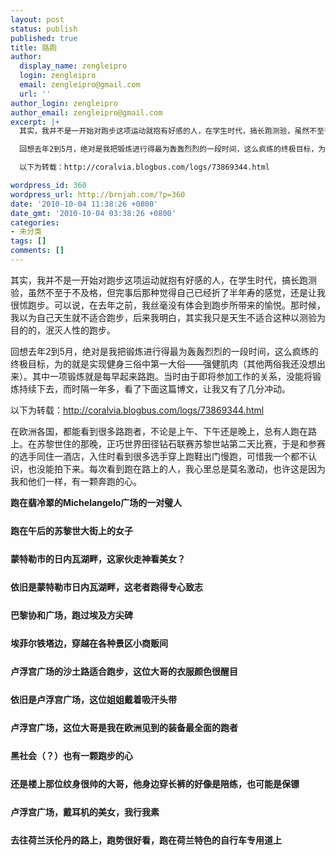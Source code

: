 ```yaml
---
layout: post
status: publish
published: true
title: 路跑
author:
  display_name: zengleipro
  login: zengleipro
  email: zengleipro@gmail.com
  url: ''
author_login: zengleipro
author_email: zengleipro@gmail.com
excerpt: |+
  其实，我并不是一开始对跑步这项运动就抱有好感的人，在学生时代，搞长跑测验，虽然不至于不及格，但完事后那种觉得自己已经折了半年寿的感觉，还是让我很怵跑步。可以说，在去年之前，我丝毫没有体会到跑步所带来的愉悦。那时候，我以为自己天生就不适合跑步，后来我明白，其实我只是天生不适合这种以测验为目的的，泯灭人性的跑步。

  回想去年2到5月，绝对是我把锻炼进行得最为轰轰烈烈的一段时间，这么疯练的终极目标，为的就是实现健身三俗中第一大俗&mdash;&mdash;强健肌肉（其他两俗我还没想出来）。其中一项锻炼就是每早起来路跑。当时由于即将参加工作的关系，没能将锻炼持续下去，而时隔一年多，看了下面这篇博文，让我又有了几分冲动。

  以下为转载：http://coralvia.blogbus.com/logs/73869344.html

wordpress_id: 360
wordpress_url: http://brnjah.com/?p=360
date: '2010-10-04 11:38:26 +0800'
date_gmt: '2010-10-04 03:38:26 +0800'
categories:
- 未分类
tags: []
comments: []
---
```

其实，我并不是一开始对跑步这项运动就抱有好感的人，在学生时代，搞长跑测验，虽然不至于不及格，但完事后那种觉得自己已经折了半年寿的感觉，还是让我很怵跑步。可以说，在去年之前，我丝毫没有体会到跑步所带来的愉悦。那时候，我以为自己天生就不适合跑步，后来我明白，其实我只是天生不适合这种以测验为目的的，泯灭人性的跑步。

回想去年2到5月，绝对是我把锻炼进行得最为轰轰烈烈的一段时间，这么疯练的终极目标，为的就是实现健身三俗中第一大俗&mdash;&mdash;强健肌肉（其他两俗我还没想出来）。其中一项锻炼就是每早起来路跑。当时由于即将参加工作的关系，没能将锻炼持续下去，而时隔一年多，看了下面这篇博文，让我又有了几分冲动。

以下为转载：http://coralvia.blogbus.com/logs/73869344.html

在欧洲各国，都能看到很多路跑者，不论是上午、下午还是晚上，总有人跑在路上。在苏黎世住的那晚，正巧世界田径钻石联赛苏黎世站第二天比赛，于是和参赛的选手同住一酒店，入住时看到很多选手穿上跑鞋出门慢跑，可惜我一个都不认识，也没能拍下来。每次看到跑在路上的人，我心里总是莫名激动，也许这是因为我和他们一样，有一颗奔跑的心。

<div style="width: 100%; text-align: left; font-size: 12px;">
<div style="margin-bottom: 10px; font-weight: bolder; font-size: 14px;">跑在翡冷翠的Michelangelo广场的一对璧人</div><br />
<img title="跑在翡冷翠的Michelangelo广场的一对璧人" src="http://zenglei.net/images/blog/detail/2010100401/1.jpg" border="0" alt="" />
</div>
<div style="width: 100%; text-align: left; font-size: 12px;">
<div style="margin-bottom: 10px; font-weight: bolder; font-size: 14px;">跑在午后的苏黎世大街上的女子</div><br />
<img title="跑在午后的苏黎世大街上的女子" src="http://zenglei.net/images/blog/detail/2010100401/2.jpg" border="0" alt="" />
</div>
<div style="width: 100%; text-align: left; font-size: 12px;">
<div style="margin-bottom: 10px; font-weight: bolder; font-size: 14px;">蒙特勒市的日内瓦湖畔，这家伙走神看美女？</div><br />
<img title="蒙特勒市的日内瓦湖畔，这家伙走神看美女？" src="http://zenglei.net/images/blog/detail/2010100401/3.jpg" border="0" alt="" />
</div>
<div style="width: 100%; text-align: left; font-size: 12px;">
<div style="margin-bottom: 10px; font-weight: bolder; font-size: 14px;">依旧是蒙特勒市日内瓦湖畔，这老者跑得专心致志</div><br />
<img title="依旧是蒙特勒市日内瓦湖畔，这老者跑得专心致志" src="http://zenglei.net/images/blog/detail/2010100401/4.jpg" border="0" alt="" />
</div>
<div style="width: 100%; text-align: left; font-size: 12px;">
<div style="margin-bottom: 10px; font-weight: bolder; font-size: 14px;">巴黎协和广场，跑过埃及方尖碑</div><br />
<img title="巴黎协和广场，跑过埃及方尖碑" src="http://zenglei.net/images/blog/detail/2010100401/5.jpg" border="0" alt="" />
</div>
<div style="width: 100%; text-align: left; font-size: 12px;">
<div style="margin-bottom: 10px; font-weight: bolder; font-size: 14px;">埃菲尔铁塔边，穿越在各种景区小商贩间</div><br />
<img title="埃菲尔铁塔边，穿越在各种景区小商贩间" src="http://zenglei.net/images/blog/detail/2010100401/6.jpg" border="0" alt="" />
</div>
<div style="width: 100%; text-align: left; font-size: 12px;">
<div style="margin-bottom: 10px; font-weight: bolder; font-size: 14px;">卢浮宫广场的沙土路适合跑步，这位大哥的衣服颜色很醒目</div><br />
<img title="卢浮宫广场的沙土路适合跑步，这位大哥的衣服颜色很醒目" src="http://zenglei.net/images/blog/detail/2010100401/7.jpg" border="0" alt="" />
</div>
<div style="width: 100%; text-align: left; font-size: 12px;">
<div style="margin-bottom: 10px; font-weight: bolder; font-size: 14px;">依旧是卢浮宫广场，这位姐姐戴着吸汗头带</div><br />
<img title="依旧是卢浮宫广场，这位姐姐戴着吸汗头带" src="http://zenglei.net/images/blog/detail/2010100401/8.jpg" border="0" alt="" />
</div>
<div style="width: 100%; text-align: left; font-size: 12px;">
<div style="margin-bottom: 10px; font-weight: bolder; font-size: 14px;">卢浮宫广场，这位大哥是我在欧洲见到的装备最全面的跑者</div><br />
<img title="卢浮宫广场，这位大哥是我在欧洲见到的装备最全面的跑者" src="http://zenglei.net/images/blog/detail/2010100401/9.jpg" border="0" alt="" />
</div>
<div style="width: 100%; text-align: left; font-size: 12px;">
<div style="margin-bottom: 10px; font-weight: bolder; font-size: 14px;">黑社会（？）也有一颗跑步的心</div><br />
<img title="黑社会（？）也有一颗跑步的心" src="http://zenglei.net/images/blog/detail/2010100401/10.jpg" border="0" alt="" />
</div>
<div style="width: 100%; text-align: left; font-size: 12px;">
<div style="margin-bottom: 10px; font-weight: bolder; font-size: 14px;">还是楼上那位纹身很帅的大哥，他身边穿长裤的好像是陪练，也可能是保镖</div><br />
<img title="还是楼上那位纹身很帅的大哥，他身边穿长裤的好像是陪练，也可能是保镖" src="http://zenglei.net/images/blog/detail/2010100401/11.jpg" border="0" alt="" />
</div>
<div style="width: 100%; text-align: left; font-size: 12px;">
<div style="margin-bottom: 10px; font-weight: bolder; font-size: 14px;">卢浮宫广场，戴耳机的美女，我行我素</div><br />
<img title="卢浮宫广场，戴耳机的美女，我行我素" src="http://zenglei.net/images/blog/detail/2010100401/12.jpg" border="0" alt="" />
</div>
<div style="width: 100%; text-align: left; font-size: 12px;">
<div style="margin-bottom: 10px; font-weight: bolder; font-size: 14px;">去往荷兰沃伦丹的路上，跑势很好看，跑在荷兰特色的自行车专用道上</div><br />
<img title="去往荷兰沃伦丹的路上，跑势很好看，跑在荷兰特色的自行车专用道上" src="http://zenglei.net/images/blog/detail/2010100401/13.jpg" border="0" alt="" />
</div>
